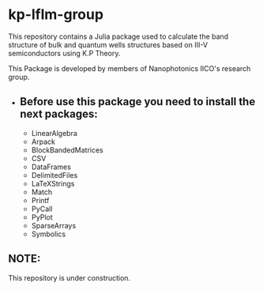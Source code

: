 # kp-lflm-group

This repository contains a Julia package used to calculate the band structure of bulk and quantum wells structures based on  III-V  semiconductors using K.P Theory.

This Package is developed by members of Nanophotonics IICO's research group. 

* ## Before use this package you need to install the next packages:
    * LinearAlgebra
    * Arpack
    * BlockBandedMatrices 
    * CSV
    * DataFrames
    * DelimitedFiles 
    * LaTeXStrings 
    * Match 
    * Printf
    * PyCall
    * PyPlot
    * SparseArrays
    * Symbolics
## NOTE:  
This repository is under construction.
